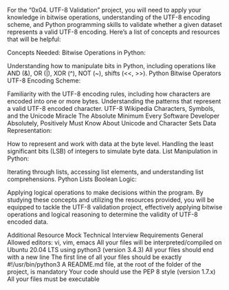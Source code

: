 For the “0x04. UTF-8 Validation” project, you will need to apply your knowledge in bitwise operations, understanding of the UTF-8 encoding scheme, and Python programming skills to validate whether a given dataset represents a valid UTF-8 encoding. Here’s a list of concepts and resources that will be helpful:

Concepts Needed:
Bitwise Operations in Python:

Understanding how to manipulate bits in Python, including operations like AND (&), OR (|), XOR (^), NOT (~), shifts (<<, >>).
Python Bitwise Operators
UTF-8 Encoding Scheme:

Familiarity with the UTF-8 encoding rules, including how characters are encoded into one or more bytes.
Understanding the patterns that represent a valid UTF-8 encoded character.
UTF-8 Wikipedia
Characters, Symbols, and the Unicode Miracle
The Absolute Minimum Every Software Developer Absolutely, Positively Must Know About Unicode and Character Sets
Data Representation:

How to represent and work with data at the byte level.
Handling the least significant bits (LSB) of integers to simulate byte data.
List Manipulation in Python:

Iterating through lists, accessing list elements, and understanding list comprehensions.
Python Lists
Boolean Logic:

Applying logical operations to make decisions within the program.
By studying these concepts and utilizing the resources provided, you will be equipped to tackle the UTF-8 validation project, effectively applying bitwise operations and logical reasoning to determine the validity of UTF-8 encoded data.

Additional Resource
Mock Technical Interview
Requirements
General
Allowed editors: vi, vim, emacs
All your files will be interpreted/compiled on Ubuntu 20.04 LTS using python3 (version 3.4.3)
All your files should end with a new line
The first line of all your files should be exactly #!/usr/bin/python3
A README.md file, at the root of the folder of the project, is mandatory
Your code should use the PEP 8 style (version 1.7.x)
All your files must be executable
